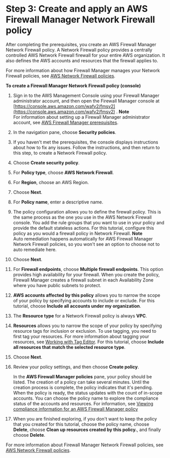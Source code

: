 # Step 3: Create and apply an AWS Firewall Manager Network Firewall policy<a name="get-started-fms-network-firewall-create-policy"></a>

After completing the prerequisites, you create an AWS Firewall Manager Network Firewall policy\. A Network Firewall policy provides a centrally controlled AWS Network Firewall firewall for your entire AWS organization\. It also defines the AWS accounts and resources that the firewall applies to\. 

For more information about how Firewall Manager manages your Network Firewall policies, see [AWS Network Firewall policies](network-firewall-policies.md)\.<a name="get-started-fms-network-firewall-create-policy-procedure"></a>

**To create a Firewall Manager Network Firewall policy \(console\)**

1. Sign in to the AWS Management Console using your Firewall Manager administrator account, and then open the Firewall Manager console at [https://console.aws.amazon.com/wafv2/fmsv2](https://console.aws.amazon.com/wafv2/fmsv2) \. 
**Note**  
For information about setting up a Firewall Manager administrator account, see [AWS Firewall Manager prerequisites](fms-prereq.md)\.

1. In the navigation pane, choose **Security policies**\. 

1. If you haven't met the prerequisites, the console displays instructions about how to fix any issues\. Follow the instructions, and then return to this step, to create a Network Firewall policy\. 

1. Choose **Create security policy**\.

1. For **Policy type**, choose **AWS Network Firewall**\. 

1. For **Region**, choose an AWS Region\. 

1. Choose **Next**\.

1. For **Policy name**, enter a descriptive name\. 

1. The policy configuration allows you to define the firewall policy\. This is the same process as the one you use in the AWS Network Firewall console\. You add the rule groups that you want to use in your policy and provide the default stateless actions\. For this tutorial, configure this policy as you would a firewall policy in Network Firewall\. 
**Note**  
Auto remediation happens automatically for AWS Firewall Manager Network Firewall policies, so you won't see an option to choose not to auto remediate here\.

1. Choose **Next**\.

1. For **Firewall endpoints**, choose **Multiple firewall endpoints**\. This option provides high availability for your firewall\. When you create the policy, Firewall Manager creates a firewall subnet in each Availability Zone where you have public subnets to protect\. 

1. **AWS accounts affected by this policy** allows you to narrow the scope of your policy by specifying accounts to include or exclude\. For this tutorial, choose **Include all accounts under my organization**\. 

1. The **Resource type** for a Network Firewall policy is always **VPC**\. 

1. **Resources** allows you to narrow the scope of your policy by specifying resource tags for inclusion or exclusion\. To use tagging, you need to first tag your resources\. For more information about tagging your resources, see [Working with Tag Editor](https://docs.aws.amazon.com/awsconsolehelpdocs/latest/gsg/tag-editor.html)\. For this tutorial, choose **Include all resources that match the selected resource type**\. 

1. Choose **Next**\.

1. Review your policy settings, and then choose **Create policy**\.

   In the **AWS Firewall Manager policies** pane, your policy should be listed\. The creation of a policy can take several minutes\. Until the creation process is complete, the policy indicates that it's pending\. When the policy is ready, the status updates with the count of in\-scope accounts\. You can choose the policy name to explore the compliance status of the accounts and resources\. For information, see [Viewing compliance information for an AWS Firewall Manager policy](fms-compliance.md)

1. When you are finished exploring, if you don't want to keep the policy that you created for this tutorial, choose the policy name, choose **Delete**, choose **Clean up resources created by this policy\.**, and finally choose **Delete**\. 

For more information about Firewall Manager Network Firewall policies, see [AWS Network Firewall policies](network-firewall-policies.md)\.